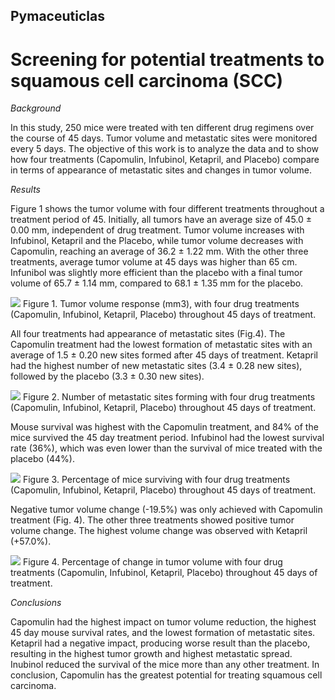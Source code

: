 ## Pymaceuticlas
# Screening for potential treatments to squamous cell carcinoma (SCC)

*Background*

In this study, 250 mice were treated with ten different drug regimens over the course of 45 days. Tumor volume and metastatic sites were monitored every 5 days. 
The objective of this work is to analyze the data and to show how four treatments (Capomulin, Infubinol, Ketapril, and Placebo) compare in terms of appearance of metastatic sites and changes in tumor volume.

*Results*

Figure 1 shows the tumor volume with four different treatments throughout a treatment period of 45. Initially, all tumors have an average size of 45.0 ± 0.00 mm, independent of drug treatment. Tumor volume increases with Infubinol, Ketapril and the Placebo, while tumor volume decreases with Capomulin, reaching an average of 36.2 ± 1.22 mm.  With the other three treatments, average tumor volume at 45 days was higher than 65 cm. Infunibol was slightly more efficient than the placebo with a final tumor volume of 65.7 ± 1.14 mm, compared to 68.1 ± 1.35 mm for the placebo.

![](https://github.com/JoannePeel/Pymaceuticlas/blob/master/tumor_response.png) 
Figure 1. Tumor volume response (mm3), with four drug treatments (Capomulin, Infubinol, Ketapril, Placebo) throughout 45 days of treatment.

All four treatments had appearance of metastatic sites (Fig.4). The Capomulin treatment had the lowest formation of metastatic sites with an average of 1.5 ± 0.20 new sites formed after 45 days of treatment. Ketapril had the highest number of new metastatic sites (3.4 ± 0.28 new sites), followed by the placebo (3.3 ± 0.30 new sites).

![](https://github.com/JoannePeel/Pymaceuticlas/blob/master/Met_spread.png)
Figure 2. Number of metastatic sites forming with four drug treatments (Capomulin, Infubinol, Ketapril, Placebo) throughout 45 days of treatment.

Mouse survival was highest with the Capomulin treatment, and 84% of the mice survived the 45 day treatment period. Infubinol had the lowest survival rate (36%), which was even lower than the survival of mice treated with the placebo (44%).

![](https://github.com/JoannePeel/Pymaceuticlas/blob/master/mouse_survival.png)
Figure 3. Percentage of mice surviving with four drug treatments (Capomulin, Infubinol, Ketapril, Placebo) throughout 45 days of treatment.

Negative tumor volume change (-19.5%) was only achieved with Capomulin treatment (Fig. 4). The other three treatments showed positive tumor volume change. The highest volume change was observed with Ketapril (+57.0%).
 
![](https://github.com/JoannePeel/Pymaceuticlas/blob/master/tumor_change.png)
Figure 4. Percentage of change in tumor volume with four drug treatments (Capomulin, Infubinol, Ketapril, Placebo) throughout 45 days of treatment.

*Conclusions*

Capomulin had the highest impact on tumor volume reduction, the highest 45 day mouse survival rates, and the lowest formation of metastatic sites. Ketapril had a negative impact, producing worse result than the placebo, resulting in the highest tumor growth and highest metastatic spread. Inubinol reduced the survival of the mice more than any other treatment.
In conclusion, Capomulin has the greatest potential for treating squamous cell carcinoma.
